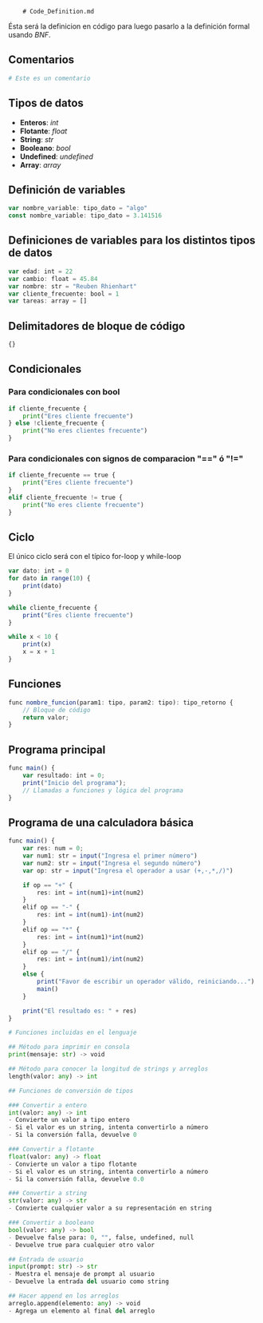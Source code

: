 		# Code_Definition.md

Ésta será la definicion en código para luego pasarlo a la definición formal usando *BNF*.

## Comentarios
```python
# Este es un comentario
```

## Tipos de datos

- **Enteros**: *int*
- **Flotante**: *float*
- **String**: *str*
- **Booleano**: *bool*
- **Undefined**: *undefined*
- **Array**: *array*

## Definición de variables
```typescript
var nombre_variable: tipo_dato = "algo"
const nombre_variable: tipo_dato = 3.141516
```

## Definiciones de variables para los distintos tipos de datos
```typescript
var edad: int = 22
var cambio: float = 45.84
var nombre: str = "Reuben Rhienhart"
var cliente_frecuente: bool = 1
var tareas: array = []
```

## Delimitadores de bloque de código
```typescript
{}
```

## Condicionales

### Para condicionales con bool
```python
if cliente_frecuente {
    print("Eres cliente frecuente")
} else !cliente_frecuente {
    print("No eres clientes frecuente")
}
```

### Para condicionales con signos de comparacion "\==\" ó "\!=\"
```python
if cliente_frecuente == true {
    print("Eres cliente frecuente")
} 
elif cliente_frecuente != true {
    print("No eres cliente frecuente")
}
```

## Ciclo
El único ciclo será con el típico for-loop y while-loop
```typescript
var dato: int = 0
for dato in range(10) {
    print(dato)
}

while cliente_frecuente {
    print("Eres cliente frecuente")
}

while x < 10 {
    print(x)
    x = x + 1
}
```

## Funciones
```typescript
func nombre_funcion(param1: tipo, param2: tipo): tipo_retorno {
    // Bloque de código
    return valor;
}
```

## Programa principal
```typescript
func main() {
    var resultado: int = 0;
    print("Inicio del programa");
    // Llamadas a funciones y lógica del programa
}
```


## Programa de una calculadora básica
```ts
func main() {
	var res: num = 0;
	var num1: str = input("Ingresa el primer número")
	var num2: str = input("Ingresa el segundo número")
	var op: str = input("Ingresa el operador a usar (+,-,*,/)")

	if op == "+" {
		res: int = int(num1)+int(num2)
	} 
	elif op == "-" {
		res: int = int(num1)-int(num2)
	}
	elif op == "*" {
		res: int = int(num1)*int(num2)
	}
	elif op == "/" {
		res: int = int(num1)/int(num2)
	}
	else {
		print("Favor de escribir un operador válido, reiniciando...")
		main()
	}

	print("El resultado es: " + res)
}
```

```py
# Funciones incluidas en el lenguaje

## Método para imprimir en consola
print(mensaje: str) -> void

## Método para conocer la longitud de strings y arreglos
length(valor: any) -> int

## Funciones de conversión de tipos

### Convertir a entero
int(valor: any) -> int
- Convierte un valor a tipo entero
- Si el valor es un string, intenta convertirlo a número
- Si la conversión falla, devuelve 0

### Convertir a flotante
float(valor: any) -> float
- Convierte un valor a tipo flotante
- Si el valor es un string, intenta convertirlo a número
- Si la conversión falla, devuelve 0.0

### Convertir a string
str(valor: any) -> str
- Convierte cualquier valor a su representación en string

### Convertir a booleano
bool(valor: any) -> bool
- Devuelve false para: 0, "", false, undefined, null
- Devuelve true para cualquier otro valor

## Entrada de usuario
input(prompt: str) -> str
- Muestra el mensaje de prompt al usuario
- Devuelve la entrada del usuario como string

## Hacer append en los arreglos
arreglo.append(elemento: any) -> void
- Agrega un elemento al final del arreglo
